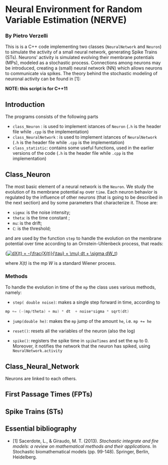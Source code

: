 # Neural Environment for Random Variable Estimation (NERVE)

### By Pietro Verzelli


This is is a C++ code implementing two classes (`NeuralNetwork` and `Neuron`) to simulate the activity of a small neural network, generating Spike Trains (STs). Neurons' activity is simulated evolving their membrane potentials (MPs), modeled as a stochastic process. Connections among neurons may be introduced, creating a (small) neural network (NN) which allows neurons to communicate via spikes. The theory behind the stochastic modeling of neuronal activity can be found in [1]:


**NOTE: this script is for C++11**

## Introduction

The programs consists of the following parts

- `class_Neuron` : is used to implement istances of `Neuron` (`.h` is the header file while `.cpp` is the implementation)
- `class_NeuralNetwork` : is used to implement istances of `NeuralNetwork` (`.h` is the header file while `.cpp` is the implementation)
- `class_statistic`: contains some useful functions, used in the earlier versions of the code (`.h` is the header file while `.cpp` is the implementation)

## Class_Neuron

The most basic element of a neural network is the `Neuron`. We study the evolution of its membrane potential `mp` over `time`. Each neuron behavior is regulated by the influence of other neurons (that is going to be described in the next section) and by some parameters that characterize it. Those are:

* `sigma`: is the noise intensity;
* `theta`: is the time constant ;
* `mu`: is the drift;
* `C`: is the threshold;
 

and are used by the function `step` to handle the evolution on the membrane potential over time according to an Ornstein-Uhlenbeck process, that reads:

(<a href="http://www.codecogs.com/eqnedit.php?latex=dX(t)&space;=&space;-(\frac{X(t)}{\tau}&space;&plus;&space;\mu)&space;dt&space;&plus;&space;\sigma&space;dW_t" target="_blank"><img src="http://latex.codecogs.com/gif.latex?dX(t)&space;=&space;-(\frac{X(t)}{\tau}&space;&plus;&space;\mu)&space;dt&space;&plus;&space;\sigma&space;dW_t" title="dX(t) = -(\frac{X(t)}{\tau} + \mu) dt + \sigma dW_t" /></a>)

where *X(t)* is the mp *W* is a standard Wiener process.

### Methods
To handle the evolution in time of the `mp` the class uses various methods, namely:

* `step( double noise)`: makes a single step forward in time, according to 
```C++
mp += (-(mp/theta) + mu) * dt  + noise*sigma * sqrt(dt)
```

* `jump(double he)`: makes the `mp` jump of the amount `he`, i.e. `mp += he` 

* `reset()`: resets all the variables of the neuron (also the log)
* `spike()`: registers the spike time in `spikeTimes` and set the `mp` to 0. Moreover, it notifies the network that the neuron has spiked, using `NeuralNetwork.activity`


## Class_Neural_Network

Neurons are linked to each others.


## First Passage Times (FPTs)


## Spike Trains (STs)


## Essential bibliography

* [1] Sacerdote, L., & Giraudo, M. T. (2013). *Stochastic integrate and fire models: a review on mathematical methods and their applications*. In Stochastic biomathematical models (pp. 99-148). Springer, Berlin, Heidelberg.

